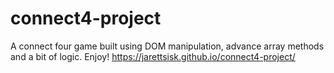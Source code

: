 # connect4-project
A connect four game built using DOM manipulation, advance array methods and a bit of logic. Enjoy! https://jarettsisk.github.io/connect4-project/
